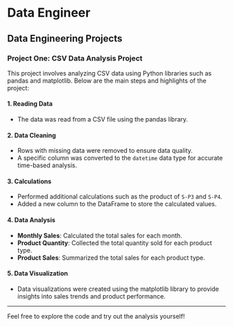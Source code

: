 # Data Engineer

## Data Engineering Projects

### Project One: CSV Data Analysis Project

This project involves analyzing CSV data using Python libraries such as pandas and matplotlib. Below are the main steps and highlights of the project:

#### 1. Reading Data
- The data was read from a CSV file using the pandas library.

#### 2. Data Cleaning
- Rows with missing data were removed to ensure data quality.
- A specific column was converted to the `datetime` data type for accurate time-based analysis.

#### 3. Calculations
- Performed additional calculations such as the product of `S-P3` and `S-P4`.
- Added a new column to the DataFrame to store the calculated values.
  
#### 4. Data Analysis
- **Monthly Sales**: Calculated the total sales for each month.
- **Product Quantity**: Collected the total quantity sold for each product type.
- **Product Sales**: Summarized the total sales for each product type.

#### 5. Data Visualization
- Data visualizations were created using the matplotlib library to provide insights into sales trends and product performance.

---

Feel free to explore the code and try out the analysis yourself!
